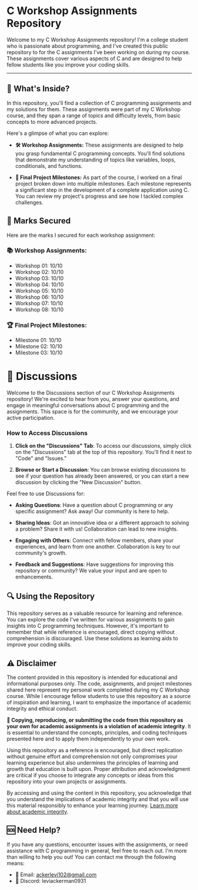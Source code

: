 #  C Workshop Assignments Repository

Welcome to my C Workshop Assignments repository! I'm a college student who is passionate about programming, and I've created this public repository to for the C assignments I've been working on during my course. These assignments cover various aspects of C and are designed to help fellow students like you improve your coding skills.


---

## 📂 What's Inside?

In this repository, you'll find a collection of C programming assignments and my solutions for them. These assignments were part of my C Workshop course, and they span a range of topics and difficulty levels, from basic concepts to more advanced projects.

Here's a glimpse of what you can explore:

- **🛠️ Workshop Assignments:** These assignments are designed to help you grasp fundamental C programming concepts. You'll find solutions that demonstrate my understanding of topics like variables, loops, conditionals, and functions.

- **🚀 Final Project Milestones:** As part of the course, I worked on a final project broken down into multiple milestones. Each milestone represents a significant step in the development of a complete application using C. You can review my project's progress and see how I tackled complex challenges.

## 📜 Marks Secured

Here are the marks I secured for each workshop assignment:

### 📚 Workshop Assignments:

- Workshop 01: 10/10
- Workshop 02: 10/10
- Workshop 03: 10/10
- Workshop 04: 10/10
- Workshop 05: 10/10
- Workshop 06: 10/10
- Workshop 07: 10/10
- Workshop 08: 10/10

### 🏆 Final Project Milestones:

- Milestone 01: 10/10
- Milestone 02: 10/10
- Milestone 03: 10/10

# 💬 Discussions

Welcome to the Discussions section of our C Workshop Assignments repository! We're excited to hear from you, answer your questions, and engage in meaningful conversations about C programming and the assignments. This space is for the community, and we encourage your active participation.

### How to Access Discussions

1. **Click on the "Discussions" Tab**: To access our discussions, simply click on the "Discussions" tab at the top of this repository. You'll find it next to "Code" and "Issues."

2. **Browse or Start a Discussion**: You can browse existing discussions to see if your question has already been answered, or you can start a new discussion by clicking the "New Discussion" button.

Feel free to use Discussions for:

- **Asking Questions**: Have a question about C programming or any specific assignment? Ask away! Our community is here to help.

- **Sharing Ideas**: Got an innovative idea or a different approach to solving a problem? Share it with us! Collaboration can lead to new insights.

- **Engaging with Others**: Connect with fellow members, share your experiences, and learn from one another. Collaboration is key to our community's growth.

- **Feedback and Suggestions**: Have suggestions for improving this repository or community? We value your input and are open to enhancements.
## 🔍 Using the Repository

This repository serves as a valuable resource for learning and reference. You can explore the code I've written for various assignments to gain insights into C programming techniques. However, it's important to remember that while reference is encouraged, direct copying without comprehension is discouraged. Use these solutions as learning aids to improve your coding skills.

## ⚠️ Disclaimer

The content provided in this repository is intended for educational and informational purposes only. The code, assignments, and project milestones shared here represent my personal work completed during my C Workshop course. While I encourage fellow students to use this repository as a source of inspiration and learning, I want to emphasize the importance of academic integrity and ethical conduct.

**🚫 Copying, reproducing, or submitting the code from this repository as your own for academic assignments is a violation of academic integrity**. It is essential to understand the concepts, principles, and coding techniques presented here and to apply them independently to your own work.

Using this repository as a reference is encouraged, but direct replication without genuine effort and comprehension not only compromises your learning experience but also undermines the principles of learning and growth that education is built upon. Proper attribution and acknowledgment are critical if you choose to integrate any concepts or ideas from this repository into your own projects or assignments.

By accessing and using the content in this repository, you acknowledge that you understand the implications of academic integrity and that you will use this material responsibly to enhance your learning journey. [Learn more about academic integrity](https://www.senecacollege.ca/about/policies/academic-integrity-policy.html).

## 🆘 Need Help?

If you have any questions, encounter issues with the assignments, or need assistance with C programming in general, feel free to reach out. I'm more than willing to help you out! You can contact me through the following means:

- 📧 Email: ackerlevi102@gmail.com
- 💬 Discord: leviackerman0931
